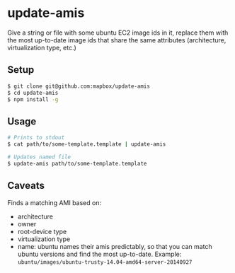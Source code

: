 # update-amis

Give a string or file with some ubuntu EC2 image ids in it, replace them with the most
up-to-date image ids that share the same attributes (architecture, virtualization type, etc.)

## Setup
```sh
$ git clone git@github.com:mapbox/update-amis
$ cd update-amis
$ npm install -g
```

## Usage
```sh
# Prints to stdout
$ cat path/to/some-template.template | update-amis

# Updates named file
$ update-amis path/to/some-template.template
```

## Caveats
Finds a matching AMI based on:
- architecture
- owner
- root-device type
- virtualization type
- name: ubuntu names their amis predictably, so that you can match ubuntu versions and find the most up-to-date. Example: `ubuntu/images/ubuntu-trusty-14.04-amd64-server-20140927`
